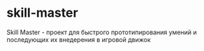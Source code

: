 # skill-master
Skill Master - проект для быстрого прототипирования умений и последующих их внедерения в игровой движок
